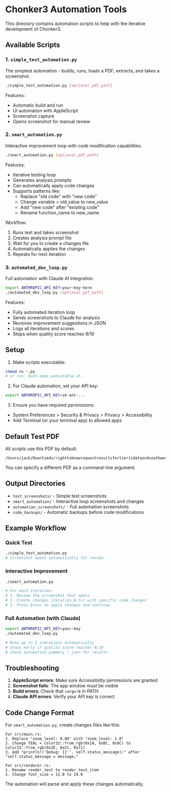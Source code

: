 # Chonker3 Automation Tools

This directory contains automation scripts to help with the iterative development of Chonker3.

## Available Scripts

### 1. `simple_test_automation.py`
The simplest automation - builds, runs, loads a PDF, extracts, and takes a screenshot.

```bash
./simple_test_automation.py [optional_pdf_path]
```

Features:
- Automatic build and run
- UI automation with AppleScript
- Screenshot capture
- Opens screenshot for manual review

### 2. `smart_automation.py`
Interactive improvement loop with code modification capabilities.

```bash
./smart_automation.py [optional_pdf_path]
```

Features:
- Iterative testing loop
- Generates analysis prompts
- Can automatically apply code changes
- Supports patterns like:
  - Replace "old code" with "new code"
  - Change variable = old_value to new_value
  - Add "new code" after "existing code"
  - Rename function_name to new_name

Workflow:
1. Runs test and takes screenshot
2. Creates analysis prompt file
3. Wait for you to create a changes file
4. Automatically applies the changes
5. Repeats for next iteration

### 3. `automated_dev_loop.py`
Full automation with Claude AI integration.

```bash
export ANTHROPIC_API_KEY=your-key-here
./automated_dev_loop.py [optional_pdf_path]
```

Features:
- Fully automated iteration loop
- Sends screenshots to Claude for analysis
- Receives improvement suggestions in JSON
- Logs all iterations and scores
- Stops when quality score reaches 9/10

## Setup

1. Make scripts executable:
```bash
chmod +x *.py
# or run: bash make_executable.sh
```

2. For Claude automation, set your API key:
```bash
export ANTHROPIC_API_KEY=sk-ant-...
```

3. Ensure you have required permissions:
- System Preferences > Security & Privacy > Privacy > Accessibility
- Add Terminal (or your terminal app) to allowed apps

## Default Test PDF

All scripts use this PDF by default:
```
/Users/jack/Downloads/righttoknowrequestresultsfortieriidataon4southwes/split_pages/page_0001.pdf
```

You can specify a different PDF as a command-line argument.

## Output Directories

- `test_screenshots/` - Simple test screenshots
- `smart_automation/` - Interactive loop screenshots and changes
- `automation_screenshots/` - Full automation screenshots
- `code_backups/` - Automatic backups before code modifications

## Example Workflow

### Quick Test
```bash
./simple_test_automation.py
# Screenshot opens automatically for review
```

### Interactive Improvement
```bash
./smart_automation.py

# For each iteration:
# 1. Review the screenshot that opens
# 2. Create changes_iteration_N.txt with specific code changes
# 3. Press Enter to apply changes and continue
```

### Full Automation (with Claude)
```bash
export ANTHROPIC_API_KEY=your-key
./automated_dev_loop.py

# Runs up to 5 iterations automatically
# Stops early if quality score reaches 9/10
# Check automation_summary_*.json for results
```

## Troubleshooting

1. **AppleScript errors**: Make sure Accessibility permissions are granted
2. **Screenshot fails**: The app window must be visible
3. **Build errors**: Check that `cargo` is in PATH
4. **Claude API errors**: Verify your API key is correct

## Code Change Format

For `smart_automation.py`, create changes files like this:

```
For src/main.rs:
1. Replace "zoom_level: 0.86" with "zoom_level: 1.0"
2. Change TEAL = Color32::from_rgb(0x1A, 0xBC, 0x9C) to Color32::from_rgb(0x2E, 0xCC, 0x71)
3. Add "println!('Debug: {}'', self.status_message);" after "self.status_message = message;"

For src/renderer.rs:
1. Rename render_text to render_text_item
2. Change font_size = 12.0 to 14.0
```

The automation will parse and apply these changes automatically.
